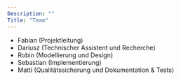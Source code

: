 ```yaml
---
Description: ""
Title: "Team"
---
```


- Fabian (Projektleitung)
- Dariusz (Technischer Assistent und Recherche)
- Robin (Modellierung und Design)
- Sebastian (Implementierung)
- Matti (Qualitätssicherung und Dokumentation & Tests)